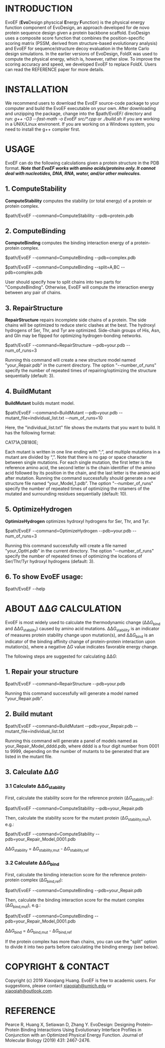 # INTRODUCTION
EvoEF (**Evo**Design physcical **E**nergy **F**unction) is the physical energy function component of EvoDesign, an approach developed for de novo protein sequence design given a protein backbone scaffold. EvoDesign uses a composite score function that combines the position-specific scoring matrix (PSSM, derived from structure-based evolutionary analysis) and EvoEF for sequence/structure decoy evaluation in the Monte Carlo design simulations. In the earlier versions of EvoDesign, FoldX was used to compute the physical energy, which is, however, rather slow. To improve the scoring accuracy and speed, we developed EvoEF to replace FoldX. Users can read the REFERENCE paper for more details.

# INSTALLATION
We recommend users to download the EvoEF source-code package to your computer and build the EvoEF executable on your own. After downloading and unzipping the package, change into the $path/EvoEF/ directory and run: <i> g++ -O3 --fast-math -o EvoEF src/*.cpp </i> or <i> ./build.sh </i> if you are working in a UNIX/Linux environent. If you are working on a Windows system, you need to install the g++ compiler first.

# USAGE
EvoEF can do the following calculations given a protein structure in the PDB format. **<i>Note that EvoEF works with amino acids/proteins only. It cannot deal with nucleotides, DNA, RNA, water, and/or other molecules.</i>**

## 1. ComputeStability

**ComputeStability** computes the stability (or total energy) of a protein or protein complex.

$path/EvoEF --command=ComputeStability  --pdb=protein.pdb

## 2. ComputeBinding

**ComputeBinding** computes the binding interaction energy of a protein-protein complex.

$path/EvoEF --command=ComputeBinding --pdb=complex.pdb

$path/EvoEF --command=ComputeBinding --split=A,BC --pdb=complex.pdb

User should specify how to split chains into two parts for "ComputeBinding". Otherwise, EvoEF will compute the interaction energy between any pair of chains.

## 3. RepairStructure

**RepairStructure** repairs incomplete side chains of a protein. The side chains will be optimized to reduce steric clashes at the best. The hydroxyl hydrogens of Ser, Thr, and Tyr are optimized. Side-chain groups of His, Asn, and Gln may be flipped for optimizing hydrogen-bonding networks.

$path/EvoEF --command=RepairStructure --pdb=your.pdb --num_of_runs=3

Running this command will create a new structure model named "your_Repair.pdb" in the current directory. The option "--number_of_runs" specify the number of repeated times of repairing/optimizing the structure sequentially (default: 3).

## 4. BuildMutant

**BuildMutant** builds mutant model.

$path/EvoEF --command=BuildMutant --pdb=your.pdb --mutant_file=individual_list.txt  --num_of_runs=10 

Here, the "individual_list.txt" file shows the mutants that you want to build. It has the following format:

CA171A,DB180E;

Each mutant is written in one line ending with “;”, and multiple mutations in a mutant are divided by “,”. Note that there is no gap or space character between single mutations. For each single mutation, the first letter is the reference amino acid, the second letter is the chain identifier of the amino acid followed by its position in the chain, and the last letter is the amino acid after mutation. Running the command successfully should generate a new structure file named “your_Model_1.pdb”. The option "--number_of_runs" specify the number of repeated times of optimizing the rotamers of the mutated and surrounding residues sequentially (default: 10). 

## 5. OptimizeHydrogen

**OptimizeHydrogen** optimizes hydroxyl hydrogens for Ser, Thr, and Tyr.

$path/EvoEF --command=OptimizeHydrogen --pdb=your.pdb --num_of_runs=3

Running this command successfully will create a file named "your_OptH.pdb" in the current directory. The option "--number_of_runs" specify the number of repeated times of optimizing the locations of Ser/Thr/Tyr hydroxyl hydrogens (default: 3).

## 6. To show EvoEF usage:

$path/EvoEF --help

# ABOUT ΔΔ<i>G</i> CALCULATION
EvoEF is most widely used to calculate the thermodynamic change (ΔΔ<i>G</i><sub>bind</sub> and ΔΔ<i>G</i><sub>stability</sub>) caused by amino acid mutations. ΔΔ<i>G</i><sub>stability</sub> is an indicator of measures protein stability change upon mutation(s), and ΔΔ<i>G</i><sub>bind</sub> is an indicator of the binding affinity change of protein-protein interaction upon mutation(s), where a negative Δ<i>G</i> value indicates favorable energy change.

The following steps are suggested for calculating ΔΔ<i>G</i>:

## 1. Repair your structure

$path/EvoEF --command=RepairStructure --pdb=your.pdb
  
Running this command successfully will generate a model named "your_Repair.pdb".

## 2. Build mutant

$path/EvoEF --command=BuildMutant --pdb=your_Repair.pdb --mutant_file=individual_list.txt
  
Running this command will generate a panel of models named as your_Repair_Model_dddd.pdb, where dddd is a four digit number from 0001 to 9999, depending on the number of mutants to be generated that are listed in the mutant file.

## 3. Calculate ΔΔ<i>G</i>

### 3.1 Calculate ΔΔ<i>G</i><sub>stability</sub>

First, calculate the stability score for the reference protein (Δ<i>G</i><sub>stability,ref</sub>):
  
$path/EvoEF --command=ComputeStability --pdb=your_Repair.pdb
  
Then, calculate the stability score for the mutant protein (Δ<i>G</i><sub>stability,mut</sub>), e.g.:
  
$path/EvoEF --command=ComputeStability --pdb=your_Repair_Model_0001.pdb
  
ΔΔ<i>G</i><sub>stability</sub> = Δ<i>G</i><sub>stability,mut</sub> - Δ<i>G</i><sub>stability,ref</sub>

### 3.2 Calculate ΔΔ<i>G</i><sub>bind</sub>
  
First, calculate the binding interaction score for the reference protein-protein complex (Δ<i>G</i><sub>bind,ref</sub>):

$path/EvoEF --command=ComputeBinding --pdb=your_Repair.pdb

Then, calculate the binding interaction score for the mutant complex (Δ<i>G</i><sub>bind,mut</sub>), e.g.:

$path/EvoEF --command=ComputeBinding --pdb=your_Repair_Model_0001.pdb

ΔΔ<i>G</i><sub>bind</sub> = Δ<i>G</i><sub>bind,mut</sub> - Δ<i>G</i><sub>bind,ref</sub>

If the protein complex has more than chains, you can use the "split" option to divide it into two parts before calculating the binding energy (see below).

# COPYRIGHT & CONTACT
Copyright (c) 2019 Xiaoqiang Huang. EvoEF is free to academic users. For suggestions, please contact xiaoqiah@umich.edu or xiaoqiah@outlook.com.

# REFERENCE
Pearce R, Huang X, Setiawan D, Zhang Y. EvoDesign: Designing Protein–Protein Binding Interactions Using Evolutionary Interface Profiles in Conjunction with an Optimized Physical Energy Function. Journal of Molecular Biology (2019) 431: 2467-2476.
